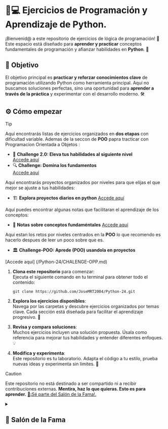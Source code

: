 # 🧠💻 **Ejercicios de Programación y Aprendizaje de Python.**

¡Bienvenid@ a este repositorio de ejercicios de lógica de programación! 🌟 Este espacio está diseñado para **aprender y practicar** conceptos fundamentales de programación y afianzar habilidades en **Python**. 🐍  

## 🎯 **Objetivo**

El objetivo principal es **practicar y reforzar conocimientos clave** de programación utilizando Python como herramienta principal. Aquí no buscamos soluciones perfectas, sino una oportunidad para **aprender a través de la práctica** y experimentar con el desarrollo moderno. 🛠️  

## ⚙️ **Cómo empezar**

> [!TIP]  
> Aquí encontrarás listas de ejercicios organizados en **dos etapas** con dificultad variable. Ademas de la seccon de **POO** papra tracticar con Programacion Orientada a Objetos :  
> - 🚀 **Challenge 2.0: Eleva tus habilidades al siguiente nivel**  
> [Accede aquí](https://github.com/JoseMRT2004/Python-24/blob/main/CHANLENGE-2.0.md)  
> - 🔍 **Challenge: Domina los fundamentos**  
> [Accede aquí](https://github.com/JoseMRT2004/Python-24/blob/main/CHANLENGE.md)
>
> Aquí encontrarás proyectos organizados por niveles para que elijas el que mejor se ajuste a tus habilidades:
> - 🏗️ **Explora proyectos diarios en python**
> [Accede aquí](https://dailypythonprojects.substack.com/p/explore-python-projects)
>
> Aquí puedes encontrar algunas notas que facilitaran el aprendizaje de los conceptos:
> - 📃 **Notas sobre conceptos fundaméntales**
> [Accede aquí](https://www.notion.so/Python-3d3f55f171d94256aff5f8cdea3a4509?pvs=4)
>
> Aqui estan los retos por niveles centrados en la **POO** lo que recomendo es hacerlo despues de leer un poco sobre que es.
> - 🏛️ **Challenge-POO: Aprede (POO) usandola en proyectos**
>
>  [Accede aquí] (/Python-24/CHALENGE-OPP.md)

1. **Clona este repositorio** para comenzar:  
   Ejecuta el siguiente comando en tu terminal para obtener todo el contenido:
   
   ```Power Shell
   git clone https://github.com/JoseMRT2004/Python-24.git
   ```  

2. **Explora los ejercicios disponibles**:  
   Navega por las carpetas y descubre ejercicios organizados por temas clave. Cada sección está diseñada para facilitar el aprendizaje progresivo. 📂  

3. **Revisa y compara soluciones**:  
   Muchos ejercicios incluyen una solución propuesta. Úsala como referencia para mejorar tus habilidades y entender diferentes enfoques. 💡  

4. **Modifica y experimenta**:  
   Este repositorio es tu laboratorio. Adapta el código a tu estilo, prueba nuevas ideas y experimenta sin límites. 🎨  

>[!CAUTION]
> Este repositorio no está destinado a ser compartido ni a recibir contribuciones externas. **Mentira, haz lo que quieras. Esto es para aprender.** 
> [🌟¡Sé parte del Salón de la Fama!.](https://github.com/JoseMRT2004/Python-24/blob/main/CONTRIBUTING.md)

<details> <summary><h2><b>🏅 Salón de la Fama<b><h3></summary>
   
 - [x] [Linus torvalds](https://github.com/torvalds)
 - [x] [JoseMRT2004](https://github.com/JoseMRT2004)
 - [] 
 - [] 
 - []
   
</details>

